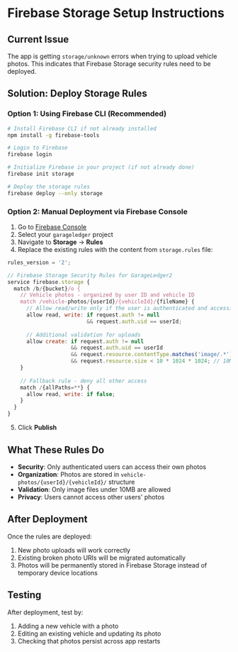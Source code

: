 # Firebase Storage Setup Instructions

## Current Issue
The app is getting `storage/unknown` errors when trying to upload vehicle photos. This indicates that Firebase Storage security rules need to be deployed.

## Solution: Deploy Storage Rules

### Option 1: Using Firebase CLI (Recommended)
```bash
# Install Firebase CLI if not already installed
npm install -g firebase-tools

# Login to Firebase
firebase login

# Initialize Firebase in your project (if not already done)
firebase init storage

# Deploy the storage rules
firebase deploy --only storage
```

### Option 2: Manual Deployment via Firebase Console
1. Go to [Firebase Console](https://console.firebase.google.com)
2. Select your `garageledger` project
3. Navigate to **Storage** → **Rules**
4. Replace the existing rules with the content from `storage.rules` file:

```javascript
rules_version = '2';

// Firebase Storage Security Rules for GarageLedger2
service firebase.storage {
  match /b/{bucket}/o {
    // Vehicle photos - organized by user ID and vehicle ID
    match /vehicle-photos/{userId}/{vehicleId}/{fileName} {
      // Allow read/write only if the user is authenticated and accessing their own photos
      allow read, write: if request.auth != null 
                         && request.auth.uid == userId;
      
      // Additional validation for uploads
      allow create: if request.auth != null 
                    && request.auth.uid == userId
                    && request.resource.contentType.matches('image/.*')
                    && request.resource.size < 10 * 1024 * 1024; // 10MB limit
    }
    
    // Fallback rule - deny all other access
    match /{allPaths=**} {
      allow read, write: if false;
    }
  }
}
```

5. Click **Publish**

## What These Rules Do
- **Security**: Only authenticated users can access their own photos
- **Organization**: Photos are stored in `vehicle-photos/{userId}/{vehicleId}/` structure
- **Validation**: Only image files under 10MB are allowed
- **Privacy**: Users cannot access other users' photos

## After Deployment
Once the rules are deployed:
1. New photo uploads will work correctly
2. Existing broken photo URIs will be migrated automatically
3. Photos will be permanently stored in Firebase Storage instead of temporary device locations

## Testing
After deployment, test by:
1. Adding a new vehicle with a photo
2. Editing an existing vehicle and updating its photo
3. Checking that photos persist across app restarts